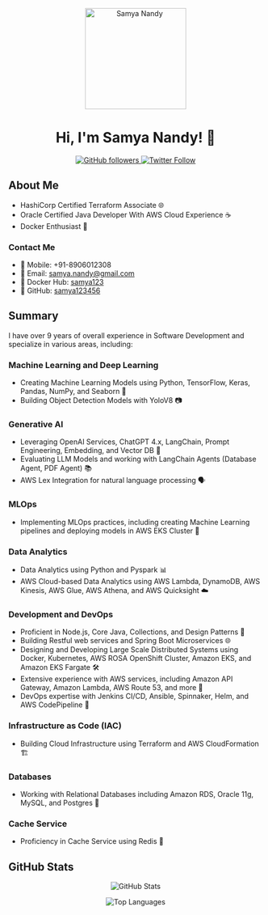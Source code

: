 

<!-- Header Section -->
<p align="center">
  <img src="https://pbs.twimg.com/profile_images/1629174217743941632/4CySIi2d_400x400.jpg" alt="Samya Nandy" width="200">
</p>

<div class="container">

  <h1 align="center">Hi, I'm Samya Nandy! 👋</h1>

  <p align="center">
    <a href="https://github.com/samya123456">
      <img alt="GitHub followers" src="https://img.shields.io/github/followers/samya123456?label=Follow&style=social">
    </a>
    <a href="https://twitter.com/SamyaNandy">
      <img alt="Twitter Follow" src="https://img.shields.io/twitter/follow/SamyaNandy?style=social">
    </a>
  </p>

  ## About Me

  - HashiCorp Certified Terraform Associate 🌐
  - Oracle Certified Java Developer With AWS Cloud Experience ☕
  - Docker Enthusiast 🐳

  ### Contact Me

  - 📱 Mobile: +91-8906012308
  - 📧 Email: samya.nandy@gmail.com
  - 🐋 Docker Hub: [samya123](https://hub.docker.com/u/samya123)
  - 🚀 GitHub: [samya123456](https://github.com/samya123456)

  ## Summary

  I have over 9 years of overall experience in Software Development and specialize in various areas, including:

  ### Machine Learning and Deep Learning

  - Creating Machine Learning Models using Python, TensorFlow, Keras, Pandas, NumPy, and Seaborn 🧠
  - Building Object Detection Models with YoloV8 📷

  ### Generative AI

  - Leveraging OpenAI Services, ChatGPT 4.x, LangChain, Prompt Engineering, Embedding, and Vector DB 🤖
  - Evaluating LLM Models and working with LangChain Agents (Database Agent, PDF Agent) 📚
  - AWS Lex Integration for natural language processing 🗣️

  ### MLOps

  - Implementing MLOps practices, including creating Machine Learning pipelines and deploying models in AWS EKS Cluster 🚀

  ### Data Analytics

  - Data Analytics using Python and Pyspark 📊
  - AWS Cloud-based Data Analytics using AWS Lambda, DynamoDB, AWS Kinesis, AWS Glue, AWS Athena, and AWS Quicksight ☁️

  ### Development and DevOps

  - Proficient in Node.js, Core Java, Collections, and Design Patterns 🚀
  - Building Restful web services and Spring Boot Microservices 🌐
  - Designing and Developing Large Scale Distributed Systems using Docker, Kubernetes, AWS ROSA OpenShift Cluster, Amazon EKS, and Amazon EKS Fargate 🛠️
  - Extensive experience with AWS services, including Amazon API Gateway, Amazon Lambda, AWS Route 53, and more 🌟
  - DevOps expertise with Jenkins CI/CD, Ansible, Spinnaker, Helm, and AWS CodePipeline 🚀

  ### Infrastructure as Code (IAC)

  - Building Cloud Infrastructure using Terraform and AWS CloudFormation 🏗️

  ### Databases

  - Working with Relational Databases including Amazon RDS, Oracle 11g, MySQL, and Postgres 🎲

  ### Cache Service

  - Proficiency in Cache Service using Redis 🚀

  ## GitHub Stats

  <p align="center">
    <img src="https://github-readme-stats.vercel.app/api?username=samya123456&show_icons=true" alt="GitHub Stats">
  </p>

  <p align="center">
    <img src="https://github-readme-stats.vercel.app/api/top-langs/?username=samya123456" alt="Top Languages">
  </p>

</div>
